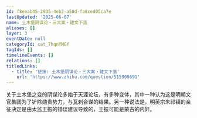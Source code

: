 ```yaml
---
id: f8eeab45-2935-4eb2-a58d-fa8ced05ca7e
lastUpdated: '2025-06-07'
name: 土木堡阴谋论・三大案・建文下落
aliases: []
layer: 3
eventDate: null
categoryId: cat_7hqnYMGY
tagIds: []
timelineEvents: []
relations: []
titledLinks:
  - title: '链接: 土木堡阴谋论・三大案・建文下落'
    url: 'https://www.zhihu.com/question/515909691'
---
```

关于土木堡之变的阴谋论多始于天涯论坛，有多种变体，其中一种认为这是明朝文官集团为了铲除勋贵势力，与瓦剌合谋的结果。另一种说法是，明英宗朱祁镇的亲征决定是由太监王振的错误建议导致的，王振可能是蒙古的内奸。
